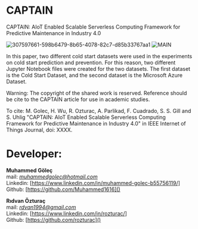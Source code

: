 
# CAPTAIN
CAPTAIN: AIoT Enabled Scalable Serverless Computing Framework for Predictive Maintenance in Industry 4.0


 
![307597661-598b6479-8b65-4078-82c7-d85b33767aa1](https://github.com/user-attachments/assets/b5e4c2d4-ec2e-494e-bd56-67c20296bef5)
![MAIN](https://github.com/user-attachments/assets/6dfc00b7-0995-4032-8c70-0bd278df4a8e)



In this paper, two different cold start datasets were used in the experiments on cold start prediction and prevention. For this reason, two different Jupyter Notebook files were created for the two datasets. The first dataset is the Cold Start Dataset, and the second dataset is the Microsoft Azure Dataset.



Warning: The copyright of the shared work is reserved. Reference should be cite to the CAPTAIN article for use in academic studies. 

To cite:
M. Golec, H. Wu, R. Ozturac, A. Parlikad, F. Cuadrado, S. S. Gill and S. Uhlig "CAPTAIN: AIoT Enabled Scalable Serverless Computing Framework for Predictive Maintenance in Industry 4.0" in IEEE Internet of Things Journal, doi: XXXX.

# Developer:
**Muhammed Göleç** <br/> 
mail: *muhammedgolec@hotmail.com* <br/>
Linkedin: [https://www.linkedin.com/in/muhammed-golec-b55756119/] <br/>
Github: [https://github.com/Muhammed1616]() 

**Rıdvan Özturaç** <br/> 
mail: *rdvan1994@gmail.com* <br/>
Linkedin: [https://www.linkedin.com/in/rozturac/] <br/>
Github: [https://github.com/rozturac]()
